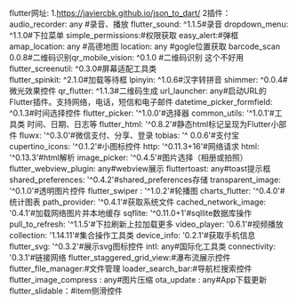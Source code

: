 flutter网址:
1.https://javiercbk.github.io/json_to_dart/
2插件：
 audio_recorder: any #录音、播放
  flutter_sound: ^1.1.5#录音
  dropdown_menu: ^1.1.0#下拉菜单
  simple_permissions:#权限获取
  easy_alert:#弹框
  amap_location: any #高德地图
  location: any #gogle位置获取
  barcode_scan 0.0.8#二维码识别qr_mobile_vision: ^0.1.0 #二维码识别 这个不好用
  flutter_screenutil: ^0.3.0#屏幕适配工具类  
  flutter_spinkit: ^2.1.0#加载等待框
  lpinyin: ^1.0.6#汉字转拼音
  shimmer: ^0.0.4#微光效果控件
  qr_flutter: ^1.1.3#二维码生成
  url_launcher: any#启动URL的Flutter插件。支持网络，电话，短信和电子邮件
  datetime_picker_formfield: ^0.1.3#时间选择控件
  flutter_picker: '^1.0.0'#选择器
  common_utils: '^1.0.1'#工具类 时间、日期、日志等
  flutter_html: '^0.8.2'#静态html标记呈现为Flutter小部件
  fluwx: '^0.3.0'#微信支付、分享、登录
  tobias: '^ 0.0.6'#支付宝
  cupertino_icons: '^0.1.2'#小图标控件
  http: '^0.11.3+16'#网络请求
  html: '^0.13.3'#html解析
  image_picker: '^0.4.5'#图片选择（相册或拍照）
  flutter_webview_plugin: any#webview展示
  fluttertoast: any#toast提示框
  shared_preferences: '^0.4.2'#shared_preferences存储
  transparent_image: '^0.1.0'#透明图片控件
  flutter_swiper : '^1.0.2'#轮播图
  charts_flutter: '^0.4.0'#统计图表
  path_provider: '^0.4.1'#获取系统文件
  cached_network_image: '0.4.1'#加载网络图片并本地缓存
  sqflite: '^0.11.0+1'#sqllite数据库操作
  pull_to_refresh: '^1.1.5'#下拉刷新上拉加载更多
  video_player: '0.6.1'#视频播放
  collection: '1.14.11'#集合操作工具类
  device_info: '0.2.1'#获取手机信息
  flutter_svg: '^0.3.2'#展示svg图标控件
  intl: any#国际化工具类
  connectivity: '0.3.1'#链接网络
  flutter_staggered_grid_view:#瀑布流展示控件
  flutter_file_manager:#文件管理
  loader_search_bar:#导航栏搜索控件
  flutter_image_compress : any#图片压缩
  ota_update : any#App下载更新
  flutter_slidable：#item侧滑控件
